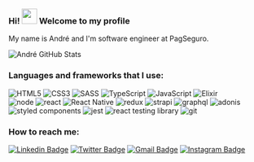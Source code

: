 ### Hi! <img src="https://raw.githubusercontent.com/MartinHeinz/MartinHeinz/master/wave.gif" width="30px"> Welcome to my profile

My name is André and I'm software engineer at PagSeguro.<br/>

![André GitHub Stats](https://github-readme-stats.anuraghazra1.vercel.app/api?username=andrecampll&show_icons=true&hide_border=true&title_color=7159c1&theme=dracula)

### Languages and frameworks that I use:

![HTML5](https://img.shields.io/badge/html%205-grey?style=for-the-badge&logo=html5&logoColor=white&labelColor=7159c1)
![CSS3](https://img.shields.io/badge/css%203-grey?style=for-the-badge&logo=css3&logoColor=white&labelColor=7159c1)
![SASS](https://img.shields.io/badge/sass-grey?style=for-the-badge&logo=sass&logoColor=white&labelColor=7159c1)
![TypeScript](https://img.shields.io/badge/typescript-grey?style=for-the-badge&logo=typescript&logoColor=white&labelColor=7159c1)
![JavaScript](https://img.shields.io/badge/-JavaScript-grey?style=for-the-badge&logo=javascript&logoColor=white&labelColor=7159c1)
![Elixir](https://img.shields.io/badge/elixir-grey?style=for-the-badge&logo=elixir&logoColor=white&labelColor=7159c1)
<br />
![node](https://img.shields.io/badge/-node-grey?style=for-the-badge&logo=node.js&logoColor=white&labelColor=7159c1)
![react](https://img.shields.io/badge/react-grey?style=for-the-badge&logo=react&logoColor=white&labelColor=7159c1)
![React Native](https://img.shields.io/badge/react%20native-grey?style=for-the-badge&logo=react&logoColor=white&labelColor=7159c1)
![redux](https://img.shields.io/badge/redux-grey?style=for-the-badge&logo=redux&logoColor=white&labelColor=7159c1)
![strapi](https://img.shields.io/badge/strapi-grey?style=for-the-badge&logo=strapi&logoColor=white&labelColor=7159c1)
![graphql](https://img.shields.io/badge/graphql-grey?style=for-the-badge&logo=graphql&logoColor=white&labelColor=7159c1)
![adonis](https://img.shields.io/badge/adonisjs-grey?style=for-the-badge&logo=adonisjs&logoColor=white&labelColor=7159c1)
![styled components](https://img.shields.io/badge/styled%20components-grey?style=for-the-badge&logo=styled-components&logoColor=white&labelColor=7159c1)
![jest](https://img.shields.io/badge/-jest-grey?style=for-the-badge&logo=jest&logoColor=white&labelColor=7159c1)
![react testing library](https://img.shields.io/badge/-react%20testing%20library-grey?style=for-the-badge&logo=testing-library&logoColor=white&labelColor=7159c1)
![git](https://img.shields.io/badge/-git-grey?style=for-the-badge&logo=git&logoColor=white&labelColor=7159c1)

### How to reach me:
[![Linkedin Badge](https://img.shields.io/badge/-LinkedIn-7159c1?style=flat-square&logo=Linkedin&logoColor=white&link=https://www.linkedin.com/in/andrecampll/)](https://www.linkedin.com/in/andrecampll/)
[![Twitter Badge](https://img.shields.io/badge/-Twitter-7159c1?style=flat-square&labelColor=7159c1&logo=twitter&logoColor=white&link=https://twitter.com/andrecampll)](https://twitter.com/andrecampll)
[![Gmail Badge](https://img.shields.io/badge/-Gmail-7159c1?style=flat-square&logo=Gmail&logoColor=white&link=mailto:andrevictor50@gmail.com)](mailto:andrevictor50@gmail.com)
[![Instagram Badge](https://img.shields.io/badge/-Instagram-7159c1?style=flat-square&labelColor=7159c1&logo=instagram&logoColor=white&link=https://www.instagram.com/andrecampll)](https://www.instagram.com/andrecampll)

